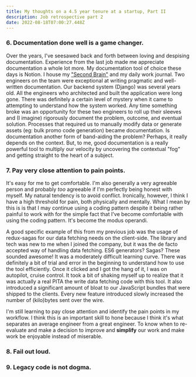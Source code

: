 ```yaml
---
title: My thoughts on a 4.5 year tenure at a startup, Part II
description: Job retrospective part 2
date: 2022-08-18T07:00:27.448Z
---
```

### 6. Documentation done well is a game changer.

Over the years, I've seesawed back and forth between loving and despising documentation. Experience from the last job made me appreciate documentation a whole lot more. My documentation tool of choice these days is Notion. I house my ["Second Brain"](https://www.swyx.io/tiago-forte-second-brain) and my daily work journal. Two engineers on the team were exceptional at writing pragmatic and well-written documentation. Our backend system (Django) was several years old. All the engineers who architected and built the application were long gone. There was definitely a certain level of mystery when it came to attempting to understand how the system worked. Any time something broke was an opportunity for these two engineers to roll up their sleeves and (I imagine) rigorously document the problem, outcome, and eventual solution. Processes that required us to manually modify data or generate assets (eg: bulk promo code generation) became documentation. Is documentation another form of band-aiding the problem? Perhaps, it really depends on the context. But, to me, good documentation is a really powerful tool to multiply our velocity by uncovering the contextual "fog" and getting straight to the heart of a subject.

### 7. Pay very close attention to pain points.

It's easy for me to get comfortable. I'm also generally a very agreeable person and probably *too* agreeable if I'm perfectly being honest with myself. My natural tendency is to avoid conflict. Ironically, however, I think I have a high threshold for pain, both physically and mentally. What I mean by this is is that I may continue using a coding pattern despite it being rather painful to work with for the simple fact that I've become comfortable with using the coding pattern. It's become the modus operandi.

A good specific example of this from my previous job was the usage of redux-sagas for our data fetching needs on the client-side. The library and tech was new to me when I joined the company, but it was the de facto accepted way of handling data fetching. ES6 generators? Sagas? These sounded awesome! It was a moderately difficult learning curve. There was definitely a bit of trial and error in the beginning to understand how to use the tool efficiently. Once it clicked and I got the hang of it, I was on autopilot, cruise control. It took a bit of shaking myself up to realize that it was actually a real PITA the write data fetching code with this tool. It also introduced a significant amount of bloat to our JavaScript bundles that were shipped to the clients. Every new feature introduced slowly increased the number of (kilo)bytes sent over the wire.

I'm still learning to pay close attention and identify the pain points in my workflow. I think this is an important skill to hone because I think it's what separates an average engineer from a great engineer. To know when to re-evaluate and make a decision to improve and **simplify** our work and make work be enjoyable instead of miserable.

### 8. Fail out loud.

### 9. Legacy code is not dogma.
